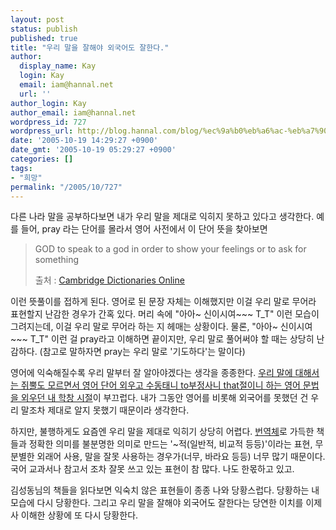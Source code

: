 ```yaml
---
layout: post
status: publish
published: true
title: "우리 말을 잘해야 외국어도 잘한다."
author:
  display_name: Kay
  login: Kay
  email: iam@hannal.net
  url: ''
author_login: Kay
author_email: iam@hannal.net
wordpress_id: 727
wordpress_url: http://blog.hannal.com/blog/%ec%9a%b0%eb%a6%ac-%eb%a7%90%ec%9d%84-%ec%9e%98%ed%95%b4%ec%95%bc-%ec%99%b8%ea%b5%ad%ec%96%b4%eb%8f%84-%ec%9e%98%ed%95%9c%eb%8b%a4/
date: '2005-10-19 14:29:27 +0900'
date_gmt: '2005-10-19 05:29:27 +0900'
categories: []
tags:
- "희망"
permalink: "/2005/10/727"
---
```

<p>다른 나라 말을 공부하다보면 내가 우리 말을 제대로 익히지 못하고 있다고 생각한다. 예를 들어, pray 라는 단어를 몰라서 영어 사전에서 이 단어 뜻을 찾아보면</p>
<blockquote><p>GOD to speak to a god in order to show your feelings or to ask for something</p>
<p>출처 : <a href="http://dictionary.cambridge.org/define.asp?key=HW*5297&dict=CLD2">Cambridge Dictionaries Online</a></p></blockquote>
<p>이런 뜻풀이를 접하게 된다. 영어로 된 문장 자체는 이해했지만 이걸 우리 말로 무어라 표현할지 난감한 경우가 간혹 있다. 머리 속에 "아아~ 신이시여~~~ T_T" 이런 모습이 그려지는데, 이걸 우리 말로 무어라 하는 지 헤매는 상황이다. 물론, "아아~ 신이시여~~~ T_T" 이런 걸 pray라고 이해하면 끝이지만, 우리 말로 풀어써야 할 때는 상당히 난감하다. (참고로 말하자면 pray는 우리 말로 '기도하다'는 말이다)</p>
<p>영어에 익숙해질수록 우리 말부터 잘 알아야겠다는 생각을 종종한다. <a href="http://ddanzimovie.com/zello/index.php?pl=551">우리 말에 대해서는 쥐뿔도 모르면서 영어 단어 외우고 수동태니 to부정사니 that절이니 하는 영어 문법을 외우던 내 학창 시절</a>이 부끄럽다. 내가 그동안 영어를 비롯해 외국어를 못했던 건 우리 말조차 제대로 알지 못했기 때문이라 생각한다.</p>
<p>하지만, 불행하게도 요즘엔 우리 말을 제대로 익히기 상당히 어렵다. <a href="http://harmjang.okjys.net/tt/index.php?pl=402">번역체</a>로 가득한 책들과 정확한 의미를 불분명한 의미로 만드는 '~적(일반적, 비교적 등등)'이라는 표현, 무분별한 외래어 사용, 말을 잘못 사용하는 경우가(너무, 바라요 등등) 너무 많기 때문이다. 국어 교과서나 참고서 조차 잘못 쓰고 있는 표현이 참 많다. 나도 한몫하고 있고.</p>
<p>김성동님의 책들을 읽다보면 익숙치 않은 표현들이 종종 나와 당황스럽다. 당황하는 내 모습에 다시 당황한다. 그리고 우리 말을 잘해야 외국어도 잘한다는 당연한 이치를 이제사 이해한 상황에 또 다시 당황한다.</p>
